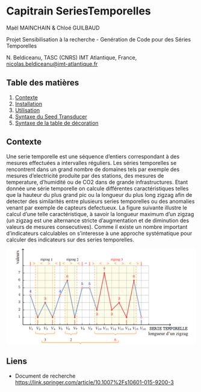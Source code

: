 # Capitrain SeriesTemporelles

Maël MAINCHAIN & Chloé GUILBAUD

Projet Sensibilisation à la recherche - Genération de Code pour des Séries Temporelles

N. Beldiceanu, TASC (CNRS) IMT Atlantique, France, nicolas.beldiceanu@imt-atlantique.fr


## Table des matières

1. [Contexte](docs/Context.md)
2. [Installation](docs/Installation.md)
3. [Utilisation](docs/Utilisation.md)
4. [Syntaxe du Seed Transducer](docs/SeedTransducer.md)
4. [Syntaxe de la table de décoration](docs/DecorationTable.md)


## Contexte

Une serie temporelle est une séquence d’entiers correspondant à des mesures effectuées
a intervalles réguliers. Les séries temporelles se rencontrent dans un grand nombre 
de domaines tels par exemple des mesures d’electricité produite par des stations, des
mesures de temperature, d’humidité ou de CO2 dans de grande infrastructures. Etant
donnée une série temporelle on calcule différentes caractéristiques telles que la hauteur 
du plus grand pic ou la longueur du plus long zigzag afin de detecter des similarités
entre plusieurs series temporelles ou des anomalies venant par exemple de capteurs
defectueux. La figure suivante illustre le calcul d’une telle caractéristique, à savoir la
longueur maximum d’un zigzag (un zigzag est une alternance stricte d’augmentation et
de diminution des valeurs de mesures consecutives). Comme il existe un nombre important
d’indicateurs calculables on s’interesse à une approche systématique pour calculer
des indicateurs sur des series temporelles.

![Série temporelle](docs/img/serie_temporelle.png)


## Liens

- Document de recherche
<a href="http://google.com">https://link.springer.com/article/10.1007%2Fs10601-015-9200-3</a>
